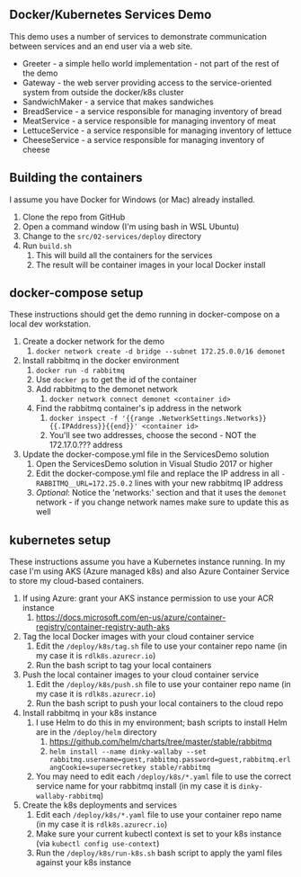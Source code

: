 Docker/Kubernetes Services Demo
-------------------------------
This demo uses a number of services to demonstrate communication between services and an end user via a web site.

* Greeter - a simple hello world implementation - not part of the rest of the demo
* Gateway - the web server providing access to the service-oriented system from outside the docker/k8s cluster
* SandwichMaker - a service that makes sandwiches
* BreadService - a service responsible for managing inventory of bread
* MeatService - a service responsible for managing inventory of meat
* LettuceService - a service responsible for managing inventory of lettuce
* CheeseService - a service responsible for managing inventory of cheese

## Building the containers

I assume you have Docker for Windows (or Mac) already installed. 

1. Clone the repo from GitHub
1. Open a command window (I'm using bash in WSL Ubuntu)
1. Change to the `src/02-services/deploy` directory
1. Run `build.sh`
   1. This will build all the containers for the services
   1. The result will be container images in your local Docker install

## docker-compose setup
These instructions should get the demo running in docker-compose on a local dev workstation.

1. Create a docker network for the demo
    1. `docker network create -d bridge --subnet 172.25.0.0/16 demonet`
1. Install rabbitmq in the docker environment
    1. `docker run -d rabbitmq`
    1. Use `docker ps` to get the id of the container
    1. Add rabbitmq to the demonet network
        1. `docker network connect demonet <container id>`
    1. Find the rabbitmq container's ip address in the network
        1. `docker inspect -f '{{range .NetworkSettings.Networks}}{{.IPAddress}}{{end}}' <container id>`
        1. You'll see two addresses, choose the second - NOT the 172.17.0.??? address
1. Update the docker-compose.yml file in the ServicesDemo solution
    1. Open the ServicesDemo solution in Visual Studio 2017 or higher
    1. Edit the docker-compose.yml file and replace the IP address in all `- RABBITMQ__URL=172.25.0.2` lines with your new rabbitmq IP address
    1. _Optional_: Notice the 'networks:' section and that it uses the `demonet` network - if you change network names make sure to update this as well
    
## kubernetes setup
These instructions assume you have a Kubernetes instance running. In my case I'm using AKS (Azure managed k8s) and also Azure Container Service to store my cloud-based containers.

1. If using Azure: grant your AKS instance permission to use your ACR instance
   1. https://docs.microsoft.com/en-us/azure/container-registry/container-registry-auth-aks
1. Tag the local Docker images with your cloud container service
   1. Edit the `/deploy/k8s/tag.sh` file to use your container repo name (in my case it is `rdlk8s.azurecr.io`)
   1. Run the bash script to tag your local containers
1. Push the local container images to your cloud container service
   1. Edit the `/deploy/k8s/push.sh` file to use your container repo name (in my case it is `rdlk8s.azurecr.io`)
   1. Run the bash script to push your local containers to the cloud repo
1. Install rabbitmq in your k8s instance
   1. I use Helm to do this in my environment; bash scripts to install Helm are in the `/deploy/helm` directory
      1. https://github.com/helm/charts/tree/master/stable/rabbitmq
      1. `helm install --name dinky-wallaby --set rabbitmq.username=guest,rabbitmq.password=guest,rabbitmq.erlangCookie=supersecretkey stable/rabbitmq`
   1. You may need to edit each `/deploy/k8s/*.yaml` file to use the correct service name for your rabbitmq install (in my case it is `dinky-wallaby-rabbitmq`)
1. Create the k8s deployments and services
   1. Edit each `/deploy/k8s/*.yaml` file to use your container repo name (in my case it is `rdlk8s.azurecr.io`)
   1. Make sure your current kubectl context is set to your k8s instance (via `kubectl config use-context`)
   1. Run the `/deploy/k8s/run-k8s.sh` bash script to apply the yaml files against your k8s instance